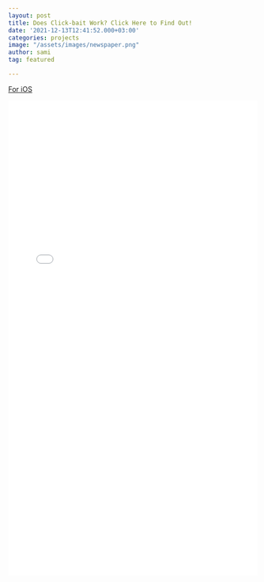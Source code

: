 ```yaml
---
layout: post
title: Does Click-bait Work? Click Here to Find Out!
date: '2021-12-13T12:41:52.000+03:00'
categories: projects
image: "/assets/images/newspaper.png"
author: sami
tag: featured

---
```

[For iOS](www.sami.ps/assets/files/9_66_final_project.pdf)

<embed src="/assets/files/9_66_final_project.pdf" type="application/pdf" style="width: 100%; height: 100vw"/>